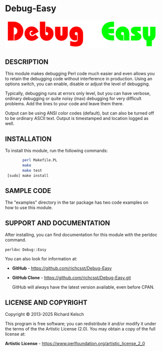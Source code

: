 # Debug-Easy

![Debug::Easy Logo](Debug-Easy.png?raw=true "Debug::Easy")

## DESCRIPTION

This module makes debugging Perl code much easier and even allows you to retain the debugging code without interference in production.  Using an options switch, you can enable, disable or adjust the level of debugging.

Typically, debugging runs at errors only level, but you can have verbose, ordinary debugging or quite noisy (max) debugging for very difficult problems.  Add the lines to your code and leave them there.

Output can be using ANSI color codes (default), but can also be turned off to be ordinary ASCII text.  Output is timestamped and location logged as well.

## INSTALLATION

To install this module, run the following commands:

```bash
        perl Makefile.PL
        make
        make test
 [sudo] make install
```

## SAMPLE CODE

The "examples" directory in the tar package has two code examples on how to use this module.

## SUPPORT AND DOCUMENTATION

After installing, you can find documentation for this module with the perldoc command.

`perldoc Debug::Easy`

You can also look for information at:

* **GitHub** - https://github.com/richcsst/Debug-Easy
* **GitHub Clone** - https://github.com/richcsst/Debug-Easy.git

  GitHub will always have the latest version available, even before CPAN.

## LICENSE AND COPYRIGHT

Copyright © 2013-2025 Richard Kelsch

This program is free software; you can redistribute it and/or modify it under the terms of the the Artistic License (2.0). You may obtain a copy of the full license at:

**Artistic License** - https://www.perlfoundation.org/artistic_license_2_0
